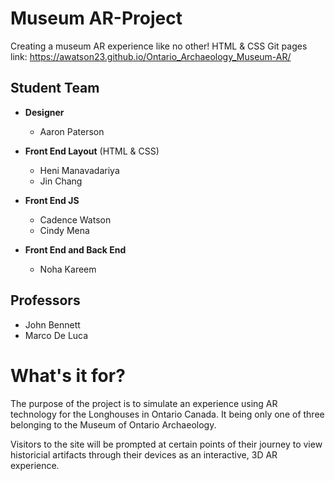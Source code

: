 # Museum AR-Project
Creating a museum AR experience like no other!
HTML & CSS
Git pages link: 
https://awatson23.github.io/Ontario_Archaeology_Museum-AR/

## Student Team
* **Designer**
   - Aaron Paterson
   
* **Front End Layout** (HTML & CSS)
   - Heni Manavadariya
   - Jin Chang
   
* **Front End JS**
   - Cadence Watson
   - Cindy Mena
  
* **Front End and Back End**
   - Noha Kareem

## Professors
- John Bennett
- Marco De Luca


# What's it for?
The purpose of the project is to simulate an experience using AR technology for the Longhouses in Ontario Canada. It being only one of three belonging to the Museum of Ontario Archaeology. 

Visitors to the site will be prompted at certain points of their journey to view historicial artifacts through their devices as an interactive, 3D AR experience.

